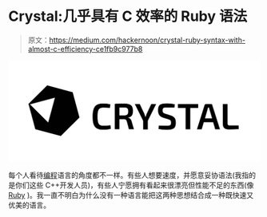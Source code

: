 # Crystal:几乎具有 C 效率的 Ruby 语法

> 原文：<https://medium.com/hackernoon/crystal-ruby-syntax-with-almost-c-efficiency-ce1fb9c977b8>

![](img/415734514153a2048fd78031c6b3653b.png)

每个人看待[编程](https://hackernoon.com/tagged/programming)语言的角度都不一样。有些人想要速度，并愿意妥协语法(我指的是你们这些 C++开发人员)，有些人宁愿拥有看起来很漂亮但性能不足的东西(像 [Ruby](https://hackernoon.com/tagged/ruby) )。我一直不明白为什么没有一种语言能把这两种思想结合成一种既快速又优美的语言。